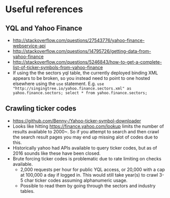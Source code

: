 # Useful references

## YQL and Yahoo Finance

- http://stackoverflow.com/questions/27543776/yahoo-finance-webservice-api
- http://stackoverflow.com/questions/14795726/getting-data-from-yahoo-finance
- http://stackoverflow.com/questions/5246843/how-to-get-a-complete-list-of-ticker-symbols-from-yahoo-finance
- If using the the sectors yql table, the currently deployed binding XML appears to be broken, so you instead need to point to one hosted elsewhere using the `use` statement. E.g. `use "http://singingtree.io/yahoo.finance.sectors.xml" as yahoo.finance.sectors; select * from yahoo.finance.sectors;`

## Crawling ticker codes

- https://github.com/Benny-/Yahoo-ticker-symbol-downloader
- Looks like hitting https://finance.yahoo.com/lookup limits the number of results available to 2000~. So if you attempt to search and then crawl the search result pages you may end up missing alot of codes due to this.
- Historically yahoo had APIs available to query ticker codes, but as of 2016 sounds like these have been closed.
- Brute forcing ticker codes is problematic due to rate limiting on checks available.
  - 2,000 requests per hour for public YQL access, or 20,000 with a cap at 100,000 a day if logged in. This would still take year(s) to crawl 3-5 char ticker codes assuming alphanumeric usage.
  - Possible to read them by going through the sectors and industry tables.

